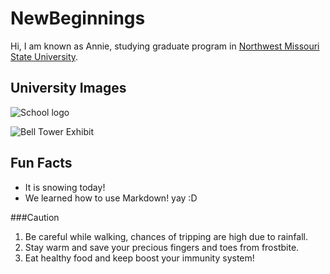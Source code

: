 # NewBeginnings

Hi, I am known as Annie, studying graduate program in [Northwest Missouri State University](https://www.nwmissouri.edu/).

## University Images

![School logo](https://upload.wikimedia.org/wikipedia/en/3/32/NW_Missouri_State_seal.png)

![Bell Tower Exhibit](https://upload.wikimedia.org/wikipedia/commons/thumb/2/2f/Nwmsu-college.jpg/320px-Nwmsu-college.jpg)

## Fun Facts

* It is snowing today!
* We learned how to use Markdown! yay :D

###Caution

1. Be careful while walking, chances of tripping are high due to rainfall.
2. Stay warm and save your precious fingers and toes from frostbite.
3. Eat healthy food and keep boost your immunity system!
